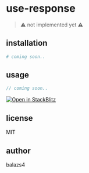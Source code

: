 # use-response

> :warning: not implemented yet :warning:

## installation

```bash
# coming soon..
```

## usage

```js
// coming soon..
```

[![Open in StackBlitz](https://developer.stackblitz.com/img/open_in_stackblitz.svg)](https://stackblitz.com/edit/nextjs-aldkxf?file=pages/index.js)

## license

MIT

## author

balazs4
